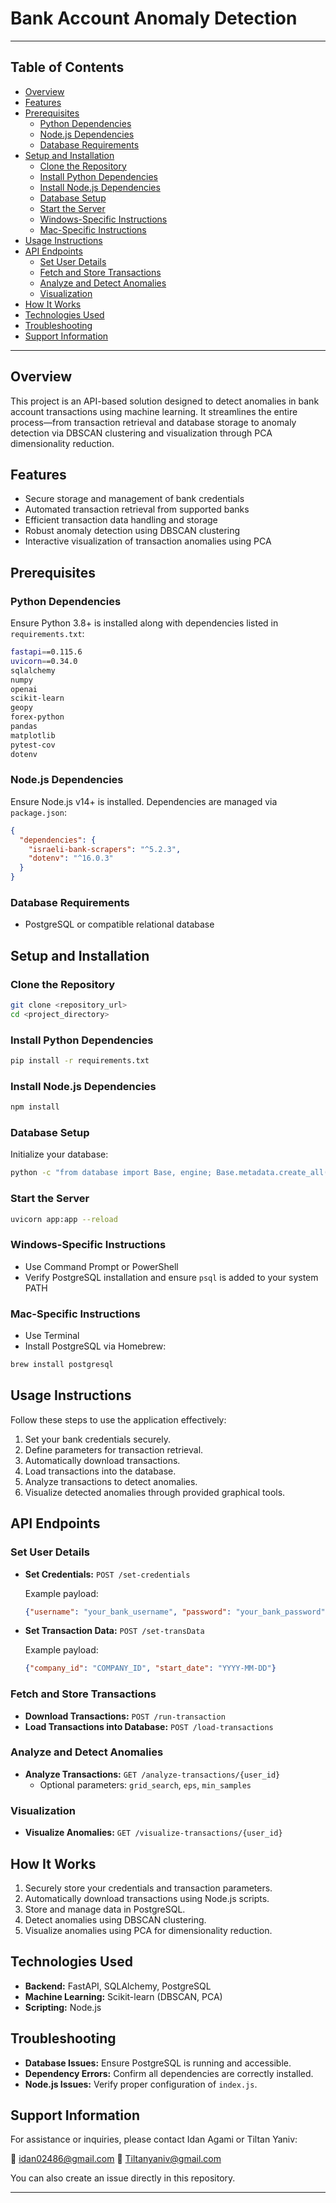 # Bank Account Anomaly Detection

---

## Table of Contents
- [Overview](#overview)
- [Features](#features)
- [Prerequisites](#prerequisites)
  - [Python Dependencies](#python-dependencies)
  - [Node.js Dependencies](#nodejs-dependencies)
  - [Database Requirements](#database-requirements)
- [Setup and Installation](#setup-and-installation)
  - [Clone the Repository](#clone-the-repository)
  - [Install Python Dependencies](#install-python-dependencies)
  - [Install Node.js Dependencies](#install-nodejs-dependencies)
  - [Database Setup](#database-setup)
  - [Start the Server](#start-the-server)
  - [Windows-Specific Instructions](#windows-specific-instructions)
  - [Mac-Specific Instructions](#mac-specific-instructions)
- [Usage Instructions](#usage-instructions)
- [API Endpoints](#api-endpoints)
  - [Set User Details](#set-user-details)
  - [Fetch and Store Transactions](#fetch-and-store-transactions)
  - [Analyze and Detect Anomalies](#analyze-and-detect-anomalies)
  - [Visualization](#visualization)
- [How It Works](#how-it-works)
- [Technologies Used](#technologies-used)
- [Troubleshooting](#troubleshooting)
- [Support Information](#support-information)

---

## Overview
This project is an API-based solution designed to detect anomalies in bank account transactions using machine learning. It streamlines the entire process—from transaction retrieval and database storage to anomaly detection via DBSCAN clustering and visualization through PCA dimensionality reduction.

## Features
- Secure storage and management of bank credentials
- Automated transaction retrieval from supported banks
- Efficient transaction data handling and storage
- Robust anomaly detection using DBSCAN clustering
- Interactive visualization of transaction anomalies using PCA

## Prerequisites

### Python Dependencies
Ensure Python 3.8+ is installed along with dependencies listed in `requirements.txt`:

```sh
fastapi==0.115.6
uvicorn==0.34.0
sqlalchemy
numpy
openai
scikit-learn
geopy
forex-python
pandas
matplotlib
pytest-cov
dotenv
```

### Node.js Dependencies
Ensure Node.js v14+ is installed. Dependencies are managed via `package.json`:

```json
{
  "dependencies": {
    "israeli-bank-scrapers": "^5.2.3",
    "dotenv": "^16.0.3"
  }
}
```

### Database Requirements
- PostgreSQL or compatible relational database

## Setup and Installation

### Clone the Repository
```sh
git clone <repository_url>
cd <project_directory>
```

### Install Python Dependencies
```sh
pip install -r requirements.txt
```

### Install Node.js Dependencies
```sh
npm install
```

### Database Setup
Initialize your database:
```sh
python -c "from database import Base, engine; Base.metadata.create_all(bind=engine)"
```

### Start the Server
```sh
uvicorn app:app --reload
```

### Windows-Specific Instructions
- Use Command Prompt or PowerShell
- Verify PostgreSQL installation and ensure `psql` is added to your system PATH

### Mac-Specific Instructions
- Use Terminal
- Install PostgreSQL via Homebrew:
```sh
brew install postgresql
```

## Usage Instructions
Follow these steps to use the application effectively:
1. Set your bank credentials securely.
2. Define parameters for transaction retrieval.
3. Automatically download transactions.
4. Load transactions into the database.
5. Analyze transactions to detect anomalies.
6. Visualize detected anomalies through provided graphical tools.

## API Endpoints

### Set User Details
- **Set Credentials:** `POST /set-credentials`

  Example payload:
  ```json
  {"username": "your_bank_username", "password": "your_bank_password"}
  ```

- **Set Transaction Data:** `POST /set-transData`

  Example payload:
  ```json
  {"company_id": "COMPANY_ID", "start_date": "YYYY-MM-DD"}
  ```

### Fetch and Store Transactions
- **Download Transactions:** `POST /run-transaction`
- **Load Transactions into Database:** `POST /load-transactions`

### Analyze and Detect Anomalies
- **Analyze Transactions:** `GET /analyze-transactions/{user_id}`
  - Optional parameters: `grid_search`, `eps`, `min_samples`

### Visualization
- **Visualize Anomalies:** `GET /visualize-transactions/{user_id}`

## How It Works
1. Securely store your credentials and transaction parameters.
2. Automatically download transactions using Node.js scripts.
3. Store and manage data in PostgreSQL.
4. Detect anomalies using DBSCAN clustering.
5. Visualize anomalies using PCA for dimensionality reduction.

## Technologies Used
- **Backend:** FastAPI, SQLAlchemy, PostgreSQL
- **Machine Learning:** Scikit-learn (DBSCAN, PCA)
- **Scripting:** Node.js

## Troubleshooting
- **Database Issues:** Ensure PostgreSQL is running and accessible.
- **Dependency Errors:** Confirm all dependencies are correctly installed.
- **Node.js Issues:** Verify proper configuration of `index.js`.

## Support Information
For assistance or inquiries, please contact Idan Agami or Tiltan Yaniv:

📧 [idan02486@gmail.com](mailto:idan02486@gmail.com)
📧 [Tiltanyaniv@gmail.com](mailto:Tiltanyaniv@gmail.com)


You can also create an issue directly in this repository.

---